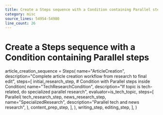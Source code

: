 ```yaml
---
title: Create a Steps sequence with a Condition containing Parallel steps
category: misc
source_lines: 54954-54980
line_count: 26
---
```


# Create a Steps sequence with a Condition containing Parallel steps
article_creation_sequence = Steps(
    name="ArticleCreation",
    description="Complete article creation workflow from research to final edit",
    steps=[
        initial_research_step,
        # Condition with Parallel steps inside
        Condition(
            name="TechResearchCondition",
            description="If topic is tech-related, do specialized parallel research",
            evaluator=is_tech_topic,
            steps=[
                Parallel(
                    tech_research_step,
                    news_research_step,
                    name="SpecializedResearch",
                    description="Parallel tech and news research",
                ),
                content_prep_step,
            ],
        ),
        writing_step,
        editing_step,
    ],
)

